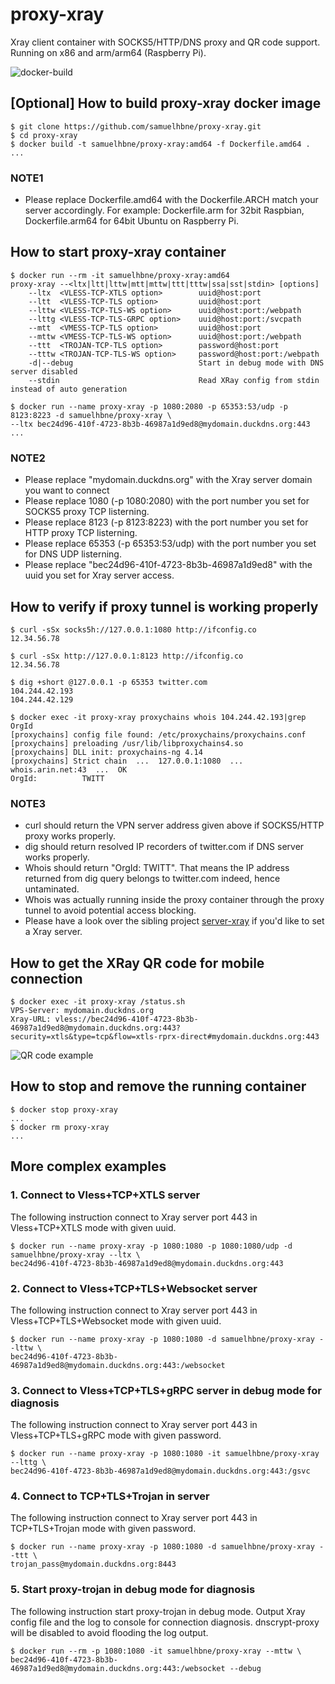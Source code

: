 # proxy-xray

Xray client container with SOCKS5/HTTP/DNS proxy and QR code support. Running on x86 and arm/arm64 (Raspberry Pi).

![docker-build](https://github.com/samuelhbne/proxy-xray/workflows/docker-buildx-latest/badge.svg)

## [Optional] How to build proxy-xray docker image

```shell
$ git clone https://github.com/samuelhbne/proxy-xray.git
$ cd proxy-xray
$ docker build -t samuelhbne/proxy-xray:amd64 -f Dockerfile.amd64 .
...
```

### NOTE1

- Please replace Dockerfile.amd64 with the Dockerfile.ARCH match your server accordingly. For example: Dockerfile.arm for 32bit Raspbian, Dockerfile.arm64 for 64bit Ubuntu on Raspberry Pi.

## How to start proxy-xray container

```shell
$ docker run --rm -it samuelhbne/proxy-xray:amd64
proxy-xray --<ltx|ltt|lttw|mtt|mttw|ttt|tttw|ssa|sst|stdin> [options]
    --ltx  <VLESS-TCP-XTLS option>        uuid@host:port
    --ltt  <VLESS-TCP-TLS option>         uuid@host:port
    --lttw <VLESS-TCP-TLS-WS option>      uuid@host:port:/webpath
    --lttg <VLESS-TCP-TLS-GRPC option>    uuid@host:port:/svcpath
    --mtt  <VMESS-TCP-TLS option>         uuid@host:port
    --mttw <VMESS-TCP-TLS-WS option>      uuid@host:port:/webpath
    --ttt  <TROJAN-TCP-TLS option>        password@host:port
    --tttw <TROJAN-TCP-TLS-WS option>     password@host:port:/webpath
    -d|--debug                            Start in debug mode with DNS server disabled
    --stdin                               Read XRay config from stdin instead of auto generation

$ docker run --name proxy-xray -p 1080:2080 -p 65353:53/udp -p 8123:8223 -d samuelhbne/proxy-xray \
--ltx bec24d96-410f-4723-8b3b-46987a1d9ed8@mydomain.duckdns.org:443
...
```

### NOTE2

- Please replace "mydomain.duckdns.org" with the Xray server domain you want to connect
- Please replace 1080 (-p 1080:2080) with the port number you set for SOCKS5 proxy TCP listerning.
- Please replace 8123 (-p 8123:8223) with the port number you set for HTTP proxy TCP listerning.
- Please replace 65353 (-p 65353:53/udp) with the port number you set for DNS UDP listerning.
- Please replace "bec24d96-410f-4723-8b3b-46987a1d9ed8" with the uuid you set for Xray server access.

## How to verify if proxy tunnel is working properly

```shell
$ curl -sSx socks5h://127.0.0.1:1080 http://ifconfig.co
12.34.56.78

$ curl -sSx http://127.0.0.1:8123 http://ifconfig.co
12.34.56.78

$ dig +short @127.0.0.1 -p 65353 twitter.com
104.244.42.193
104.244.42.129

$ docker exec -it proxy-xray proxychains whois 104.244.42.193|grep OrgId
[proxychains] config file found: /etc/proxychains/proxychains.conf
[proxychains] preloading /usr/lib/libproxychains4.so
[proxychains] DLL init: proxychains-ng 4.14
[proxychains] Strict chain  ...  127.0.0.1:1080  ...  whois.arin.net:43  ...  OK
OrgId:          TWITT
```

### NOTE3

- curl should return the VPN server address given above if SOCKS5/HTTP proxy works properly.
- dig should return resolved IP recorders of twitter.com if DNS server works properly.
- Whois should return "OrgId: TWITT". That means the IP address returned from dig query belongs to twitter.com indeed, hence untaminated.
- Whois was actually running inside the proxy container through the proxy tunnel to avoid potential access blocking.
- Please have a look over the sibling project [server-xray](https://github.com/samuelhbne/server-xray) if you'd like to set a Xray server.

## How to get the XRay QR code for mobile connection

```shell
$ docker exec -it proxy-xray /status.sh
VPS-Server: mydomain.duckdns.org
Xray-URL: vless://bec24d96-410f-4723-8b3b-46987a1d9ed8@mydomain.duckdns.org:443?security=xtls&type=tcp&flow=xtls-rprx-direct#mydomain.duckdns.org:443
```

![QR code example](https://github.com/samuelhbne/proxy-xray/blob/master/images/qr-xray.png)

## How to stop and remove the running container

```shell
$ docker stop proxy-xray
...
$ docker rm proxy-xray
...
```

## More complex examples

### 1. Connect to Vless+TCP+XTLS server

The following instruction connect to Xray server port 443 in Vless+TCP+XTLS mode with given uuid.

```shell
$ docker run --name proxy-xray -p 1080:1080 -p 1080:1080/udp -d samuelhbne/proxy-xray --ltx \
bec24d96-410f-4723-8b3b-46987a1d9ed8@mydomain.duckdns.org:443
```

### 2. Connect to Vless+TCP+TLS+Websocket server

The following instruction connect to Xray server port 443 in Vless+TCP+TLS+Websocket mode with given uuid.

```shell
$ docker run --name proxy-xray -p 1080:1080 -d samuelhbne/proxy-xray --lttw \
bec24d96-410f-4723-8b3b-46987a1d9ed8@mydomain.duckdns.org:443:/websocket
```

### 3. Connect to Vless+TCP+TLS+gRPC server in debug mode for diagnosis

The following instruction connect to Xray server port 443 in Vless+TCP+TLS+gRPC mode with given password.

```shell
$ docker run --name proxy-xray -p 1080:1080 -it samuelhbne/proxy-xray --lttg \
bec24d96-410f-4723-8b3b-46987a1d9ed8@mydomain.duckdns.org:443:/gsvc
```

### 4. Connect to TCP+TLS+Trojan in server

The following instruction connect to Xray server port 443 in TCP+TLS+Trojan mode with given password.

```shell
$ docker run --name proxy-xray -p 1080:1080 -d samuelhbne/proxy-xray --ttt \
trojan_pass@mydomain.duckdns.org:8443
```

### 5. Start proxy-trojan in debug mode for diagnosis

The following instruction start proxy-trojan in debug mode. Output Xray config file and the log to console for connection diagnosis. dnscrypt-proxy will be disabled to avoid flooding the log output.

```shell
$ docker run --rm -p 1080:1080 -it samuelhbne/proxy-xray --mttw \
bec24d96-410f-4723-8b3b-46987a1d9ed8@mydomain.duckdns.org:443:/websocket --debug
```
